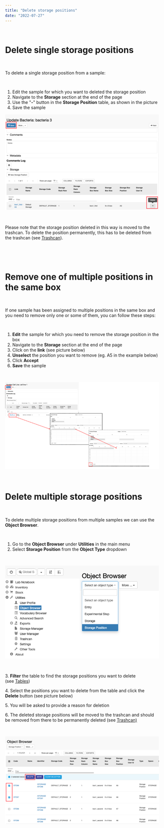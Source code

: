 ```yaml
---
title: "Delete storage positions"
date: "2022-07-27"
---
```


 

# Delete single storage positions

 

To delete a single storage position from a sample:

 

1. Edit the sample for which you want to deleted the storage position
2. Navigate to the **Storage** section at the end of the page
3. Use the "**\-**" button in the **Storage Position** table, as shown in the picture
4. Save the sample

![](images/storage-position-single-delete-1024x634.png)

 

Please note that the storage position deleted in this way is moved to the trashcan. To delete the position permanently, this has to be deleted from the trashcan (see [Trashcan](https://openbis.ch/index.php/docs/user-documentation-20-10-3/additional-functionalities/trashcan/)).

 

 

# Remove one of multiple positions in the same box

 

If one sample has been assigned to multiple positions in the same box and you need to remove only one or some of them, you can follow these steps:

 

1. **Edit** the sample for which you need to remove the storage position in the box
2. Navigate to the **Storage** section at the end of the page
3. Click on the **link** (see picture below)
4. **Unselect** the position you want to remove (eg. A5 in the example below)
5. Click **Accept**
6. **Save** the sample

 

![](images/storage-position-delete-single-box-positions.png)

 

# Delete multiple storage positions

 

To delete multiple storage positions from multiple samples we can use the **Object Browser**.

 

1. Go to the **Object Browser** under **Utilities** in the main menu
2. Select **Storage Position** from the **Object Type** dropdown

 

![](images/object-browser-storage-position.png)

 

3\. **Filter** the table to find the storage positions you want to delete (see [Tables](https://openbis.ch/index.php/docs/user-documentation-20-10-3/additional-functionalities/tables/))

4\. Select the positions you want to delete from the table and click the **Delete** button (see picture below)

5\. You will be asked to provide a reason for deletion

6\. The deleted storage positions will be moved to the trashcan and should be removed from there to be permanently deleted (see [Trashcan)](https://openbis.ch/index.php/docs/user-documentation-20-10-3/additional-functionalities/trashcan/) 

 

![](images/storage-positions-multiple-delete-from-table-1024x582.png)
